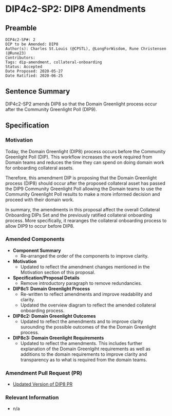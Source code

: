 # DIP4c2-SP2: DIP8 Amendments

## Preamble

```
DIP4c2-SP#: 2
DIP to be Amended: DIP8
Author(s): Charles St.Louis (@CPSTL), @LongForWisdom, Rune Christensen (@Rune23)
Contributors:
Tags: dip-amendment, collateral-onboarding
Status: Accepted
Date Proposed: 2020-05-27
Date Ratified: 2020-06-25
```

## Sentence Summary

DIP4c2-SP2 amends DIP8 so that the Domain Greenlight process occur after the Community Greenlight Poll (DIP9).

## Specification

### Motivation

Today, the Domain Greenlight (DIP8) process occurs before the Community Greenlight Poll (DIP). This workflow increases the work required from Domain teams and reduces the time they can spend on doing domain work for onboarding collateral assets.

Therefore, this amendment DIP is proposing that the Domain Greenlight process (DIP8) should occur after the proposed collateral asset has passed the DIP9 Community Greenlight Poll allowing the Domain teams to use the Community Greenlight Poll results to make a more informed decision and proceed with their domain work. 

In summary, the amendments in this proposal affect the overall Collateral Onboarding DIPs Set and the previously ratified collateral onboarding process. More specifically, it rearanges the collateral onboarding process to allow DIP9 to occur before DIP8. 

### Amended Components

- **Component Summary**
    - Re-arranged the order of the components to improve clarity. 
- **Motivation** 
    - Updated to reflect the amendment changes mentioned in the Motivation section of this proposal. 
- **Specification/Proposal Details**
    - Remove introductory paragraph to remove redundancies. 
- **DIP8c1: Domain Greenlight Process**
    - Re-written to reflect amendments and improve readability and clarity. 
    - Updated the overview diagram to reflect the amended collateral onboarding process. 
- **DIP8c2: Domain Greenlight Outcomes**
    - Updated to reflect the amendments and to improve clarity surounding the possible outcomes of the the Domain Greenlight process. 
- **DIP8c3: Domain Greenlight Requirements**
    - Updated to reflect the amendments. This includes further explanation of the Domain Greenlgiht requirements as well as additions to the domain requirements to improve clarity and transparency as to what is required from the domain teams. 


### Amendment Pull Request (PR)

- [Updated Version of DIP8 PR](https://github.com/lasthyphen/dips/pull/40)

### Relevant Information

- n/a 
